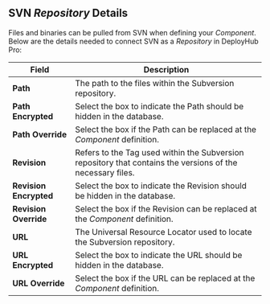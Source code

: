 
## SVN _Repository_ Details

Files and binaries can be pulled from SVN when defining your _Component_.  Below are the details needed to connect SVN as a _Repository_ in DeployHub Pro:

| Field                  | Description                                                                                                |
|------------------------|------------------------------------------------------------------------------------------------------------|
| **Path**               | The path to the files within the Subversion repository.                                                    |
| **Path Encrypted**     | Select the box to indicate the Path should be hidden in the database.                                      |
| **Path Override**      | Select the box if the Path can be replaced at the _Component_ definition.                                  |
| **Revision**           | Refers to the Tag used within the Subversion repository that contains the versions of the necessary files. |
| **Revision Encrypted** | Select the box to indicate the Revision should be hidden in the database.                                  |
| **Revision Override**  | Select the box if the Revision can be replaced at the _Component_ definition.                              |
| **URL**                | The Universal Resource Locator used to locate the Subversion repository.                                   |
| **URL Encrypted**      | Select the box to indicate the URL should be hidden in the database.                                       |
| **URL Override**       | Select the box if the URL can be replaced at the _Component_ definition.                                   |
